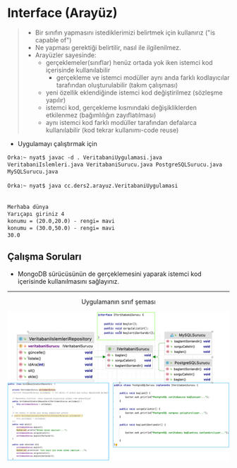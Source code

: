 # Interface (Arayüz)
> - Bir sınıfın yapmasını istediklerimizi belirtmek için kullanırız ("is capable of")
> - Ne yapması gerektiği belirtilir, nasıl ile ilgilenilmez.
> - Arayüzler sayesinde:
>   - gerçeklemeler(sınıflar) henüz ortada yok iken istemci kod içerisinde kullanılabilir 
>     - gerçekleme ve istemci modüller aynı anda farklı kodlayıcılar tarafından oluşturulabilir (takım çalışması)
>   - yeni özellik eklendiğinde istemci kod değiştirilmez (sözleşme yapılır)
>   - istemci kod, gerçekleme kısmındaki değişikliklerden etkilenmez (bağımlılığın zayıflatılması)
>   - aynı istemci kod farklı modüller tarafından defalarca kullanılabilir (kod tekrar kullanımı-code reuse)


* Uygulamayı çalıştırmak için


```console
Orka:~ nyat$ javac -d . VeritabaniUygulamasi.java VeritabaniIslemleri.java VeritabaniSurucu.java PostgreSQLSurucu.java MySQLSurucu.java 
 
Orka:~ nyat$ java cc.ders2.arayuz.VeritabaniUygulamasi


Merhaba dünya
Yarıçapı giriniz 4
konumu = (20.0,20.0) - rengi= mavi
konumu = (30.0,50.0) - rengi= mavi
30.0
```

## Çalışma Soruları

* MongoDB sürücüsünün de gerçeklemesini  yaparak istemci kod içerisinde kullanılmasını sağlayınız.

***

<p align="center"> Uygulamanın sınıf şeması </>

![](https://github.com/celalceken/NesneYonelimliAnalizVeTasarimDersiUygulamalari/blob/master/Sekiller/02/Interface2.png)


